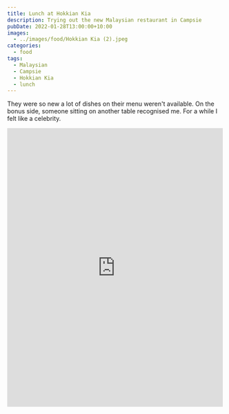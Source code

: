 ```yaml
---
title: Lunch at Hokkian Kia
description: Trying out the new Malaysian restaurant in Campsie
pubDate: 2022-01-28T13:00:00+10:00
images:
  - ../images/food/Hokkian Kia (2).jpeg
categories:
  - food
tags:
  - Malaysian
  - Campsie
  - Hokkian Kia
  - lunch
---
```


They were so new a lot of dishes on their menu weren't available. On the bonus side, someone sitting on another table recognised me. For a while I felt like a celebrity.

<iframe src="https://www.facebook.com/plugins/post.php?href=https%3A%2F%2Fwww.facebook.com%2Fchris1.tham%2Fposts%2Fpfbid02XiQ5NAktckdmpyXbzi4DsN3YJbABtWiS4uL5G65WJnYeajcBQUnqoBsUZGA58RAl&show_text=true&width=500" width="500" height="645" style="border:none;overflow:hidden" scrolling="no" frameborder="0" allowfullscreen="true" allow="autoplay; clipboard-write; encrypted-media; picture-in-picture; web-share"></iframe>
